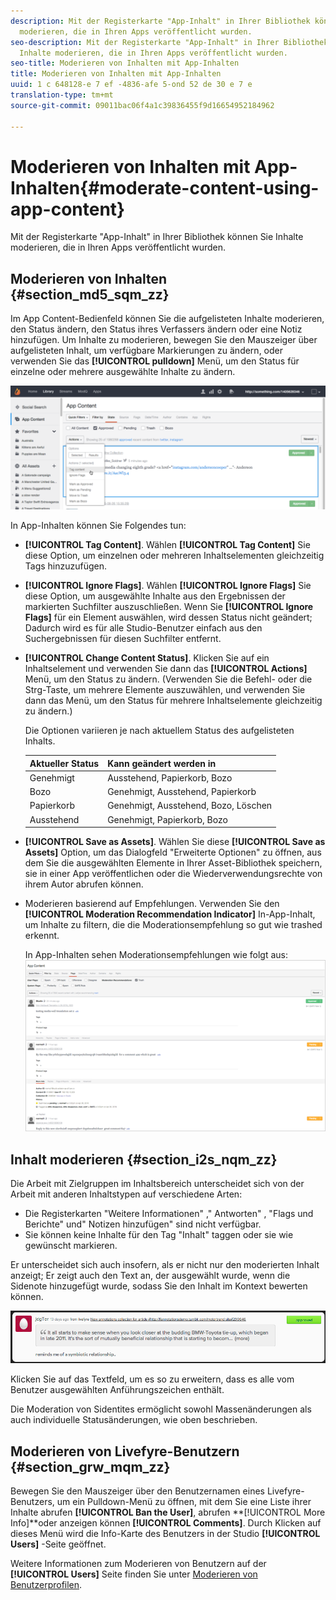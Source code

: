 ```yaml
---
description: Mit der Registerkarte "App-Inhalt" in Ihrer Bibliothek können Sie Inhalte
  moderieren, die in Ihren Apps veröffentlicht wurden.
seo-description: Mit der Registerkarte "App-Inhalt" in Ihrer Bibliothek können Sie
  Inhalte moderieren, die in Ihren Apps veröffentlicht wurden.
seo-title: Moderieren von Inhalten mit App-Inhalten
title: Moderieren von Inhalten mit App-Inhalten
uuid: 1 c 648128-e 7 ef -4836-afe 5-ond 52 de 30 e 7 e
translation-type: tm+mt
source-git-commit: 09011bac06f4a1c39836455f9d16654952184962

---
```



# Moderieren von Inhalten mit App-Inhalten{#moderate-content-using-app-content}

Mit der Registerkarte "App-Inhalt" in Ihrer Bibliothek können Sie Inhalte moderieren, die in Ihren Apps veröffentlicht wurden.

## Moderieren von Inhalten {#section_md5_sqm_zz}

Im App Content-Bedienfeld können Sie die aufgelisteten Inhalte moderieren, den Status ändern, den Status ihres Verfassers ändern oder eine Notiz hinzufügen. Um Inhalte zu moderieren, bewegen Sie den Mauszeiger über aufgelisteten Inhalt, um verfügbare Markierungen zu ändern, oder verwenden Sie das **[!UICONTROL pulldown]** Menü, um den Status für einzelne oder mehrere ausgewählte Inhalte zu ändern.

![](assets/PublishedActionsMenu-1024x402.png)

In App-Inhalten können Sie Folgendes tun:

* **[!UICONTROL Tag Content]**. Wählen **[!UICONTROL Tag Content]** Sie diese Option, um einzelnen oder mehreren Inhaltselementen gleichzeitig Tags hinzuzufügen.

* **[!UICONTROL Ignore Flags]**. Wählen **[!UICONTROL Ignore Flags]** Sie diese Option, um ausgewählte Inhalte aus den Ergebnissen der markierten Suchfilter auszuschließen. Wenn Sie **[!UICONTROL Ignore Flags]** für ein Element auswählen, wird dessen Status nicht geändert; Dadurch wird es für alle Studio-Benutzer einfach aus den Suchergebnissen für diesen Suchfilter entfernt.

* **[!UICONTROL Change Content Status]**. Klicken Sie auf ein Inhaltselement und verwenden Sie dann das **[!UICONTROL Actions]** Menü, um den Status zu ändern. (Verwenden Sie die Befehl- oder die Strg-Taste, um mehrere Elemente auszuwählen, und verwenden Sie dann das Menü, um den Status für mehrere Inhaltselemente gleichzeitig zu ändern.)

   Die Optionen variieren je nach aktuellem Status des aufgelisteten Inhalts.

   | Aktueller Status | Kann geändert werden in |
   |---|---|
   | Genehmigt | Ausstehend, Papierkorb, Bozo |
   | Bozo | Genehmigt, Ausstehend, Papierkorb |
   | Papierkorb | Genehmigt, Ausstehend, Bozo, Löschen |
   | Ausstehend | Genehmigt, Papierkorb, Bozo |

* **[!UICONTROL Save as Assets]**. Wählen Sie diese **[!UICONTROL Save as Assets]** Option, um das Dialogfeld "Erweiterte Optionen" zu öffnen, aus dem Sie die ausgewählten Elemente in Ihrer Asset-Bibliothek speichern, sie in einer App veröffentlichen oder die Wiederverwendungsrechte von ihrem Autor abrufen können.

* Moderieren basierend auf Empfehlungen. Verwenden Sie den **[!UICONTROL Moderation Recommendation Indicator]** In-App-Inhalt, um Inhalte zu filtern, die die Moderationsempfehlung so gut wie trashed erkennt.

   In App-Inhalten sehen Moderationsempfehlungen wie folgt aus: ![](assets/modreco3.png)

## Inhalt moderieren {#section_i2s_nqm_zz}

Die Arbeit mit Zielgruppen im Inhaltsbereich unterscheidet sich von der Arbeit mit anderen Inhaltstypen auf verschiedene Arten:

* Die Registerkarten "Weitere Informationen" ," Antworten" , "Flags und Berichte" und" Notizen hinzufügen" sind nicht verfügbar.
* Sie können keine Inhalte für den Tag "Inhalt" taggen oder sie wie gewünscht markieren.

Er unterscheidet sich auch insofern, als er nicht nur den moderierten Inhalt anzeigt; Er zeigt auch den Text an, der ausgewählt wurde, wenn die Sidenote hinzugefügt wurde, sodass Sie den Inhalt im Kontext bewerten können.

![](assets/SidenotesContent.png)

Klicken Sie auf das Textfeld, um es so zu erweitern, dass es alle vom Benutzer ausgewählten Anführungszeichen enthält.

Die Moderation von Sidentites ermöglicht sowohl Massenänderungen als auch individuelle Statusänderungen, wie oben beschrieben.

## Moderieren von Livefyre-Benutzern {#section_grw_mqm_zz}

Bewegen Sie den Mauszeiger über den Benutzernamen eines Livefyre-Benutzers, um ein Pulldown-Menü zu öffnen, mit dem Sie eine Liste ihrer Inhalte abrufen **[!UICONTROL Ban the User]**, abrufen **[!UICONTROL More Info]**oder anzeigen können **[!UICONTROL Comments]**. Durch Klicken auf dieses Menü wird die Info-Karte des Benutzers in der Studio **[!UICONTROL Users]** -Seite geöffnet.

Weitere Informationen zum Moderieren von Benutzern auf der **[!UICONTROL Users]** Seite finden Sie unter [Moderieren von Benutzerprofilen](/help/using/c-features-livefyre/c-about-moderation/t-moderate-users-modq.md#t_moderate_users_modq).

